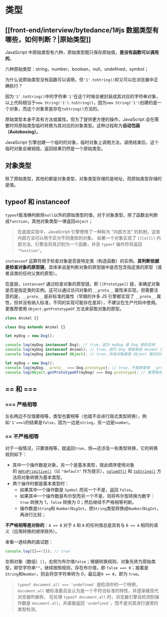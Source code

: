 # 类型

## [[front-end/interview/bytedance/1#js 数据类型有哪些，如何判断？|原始类型]]

JavaScript 中原始类型有六种，原始类型既只保存原始值，**是没有函数可以调用的**。

六种原始类型：string，number，boolean，null，undefined，symbol；

为什么说原始类型没有函数可以调用，但`'1'.toString()`却又可以在浏览器中正确执行？

因为`'1'.toString()`中的字符串`'1'`在这个时候会被封装成其对应的字符串对象，以上代码相当于`new String('1').toString()`，因为`new String('1')`创建的是一个对象，而这个对象里是存在`toString()`方法的。

原始类型本身不具有方法或属性。但为了提供更方便的操作，JavaScript 会在需要时将原始类型临时转换为其对应的对象类型。这种过程称为**自动包装（Autoboxing）**。
 
JavaScript 引擎创建一个临时的对象，临时对象上调用方法，调用结束后，这个临时对象会被销毁，返回结果仍然是一个原始类型。
## 对象类型

除了原始类型，其他的都是对象类型，对象类型存储的是地址，而原始类型存储的是值。


## typeof 和 instanceof

`typeof`能准确判断除`null`以外的原始类型的值，对于对象类型，除了函数会判断成`function`，其他对象类型一律返回`object`；

> 在底层实现中，JavaScript 引擎使用了一种称为 "内部方法" 的机制，这些内部方法可以用于区分不同类型的对象。
> 如果一个对象实现了 `[[Call]]` 内部方法，引擎会将其识别为一个函数，并且 `typeof` 操作符将返回 `"function"`。

 `instanceof` 运算符用于检查对象是否是特定类（构造函数）的实例。**其判断依据是检查对象的原型链**，具体来说是判断对象的原型链中是否包含指定类的原型（或者该类的任何父类的原型）。

 在底层，`instanceof` 通过检查对象的原型链，即 `[[Prototype]]` 链，来确定对象是否是指定类的实例。这可以通过访问对象的 `__proto__` 属性来实现，但需要注意的是，`__proto__` 是非标准的属性（早期的许多 JS 引擎都实现了 `__proto__` 属性，但并没有纳入标准，不同的实现可能存在差异），不建议在生产代码中使用。更推荐使用 `Object.getPrototypeOf` 方法来获取对象的原型。

 ```js
class Animal {}

class Dog extends Animal {}

let myDog = new Dog();

console.log(myDog instanceof Dog); // true，因为 myDog 是 Dog 类的实例
console.log(myDog instanceof Animal); // true，因为 Dog 类继承自 Animal 类
console.log(myDog instanceof Object); // true，所有对象都是 Object 类的实例

let myDog = new Dog();
console.log(myDog.__proto__ === Dog.prototype); // true，不推荐使用 __proto__
console.log(Object.getPrototypeOf(myDog) === Dog.prototype); // 推荐使用 Object.getPrototypeOf
 ```

## == 和 ===

### =\== 严格相等

左右两边不仅值要相等，类型也要相等（也就不会进行隐式类型转换），例如`'1'===1`的结果是`false`，因为一边是`string`，另一边是`number`。

### =\= 不严格相等

对于一般情况，只要值相等，就返回`true`，但`==`还涉及一些类型转换，它的转换规则如下：
+ 其中一个操作数是对象，另一个是基本类型，按此顺序使用对象的 [`@@toPrimitive()`](https://developer.mozilla.org/zh-CN/docs/Web/JavaScript/Reference/Global_Objects/Symbol/toPrimitive)（以 `"default"` 作为提示），[`valueOf()`](https://developer.mozilla.org/zh-CN/docs/Web/JavaScript/Reference/Global_Objects/Object/valueOf) 和 [`toString()`](https://developer.mozilla.org/zh-CN/docs/Web/JavaScript/Reference/Global_Objects/Object/toString) 方法将对象转换为基本类型。
+ 两个操作时都是基本类型时：
	+ 如果其中一个操作数是 `Symbol` 而另一个不是，返回 `false`。
	+ 如果其中一个操作数是布尔型而另一个不是，则将布尔型转换为数字：`true` 转换为 1，`false` 转换为 0；然后继续不严格相等判断。
	+ 操作数是`String`和 `Number`/`BigInt`，把`String`类型转换成`Number`/`BigInt`，再进行比较；

**不严格相等是对称的**：`A == B` 对于 `A` 和 `B` 的任何值总是具有与 `B == A` 相同的语义（应用转换的顺序除外）。

来看一道经典的面试题：

```js
console.log([]==![]); // true
```

左侧对象（数组）`[]`，右侧为布尔值`false`；根据转换规则，对象先转为原始类型，即空字符串`""`，继续按照规则，存在布尔值，即 `false ==> 0`；接着是 `String`和`Number`，则会将空字符串转为 0，最后是`0 == 0`，即为 `true`。

> `typeof document.all === 'undefined'` 是检测中的一个特例，`document.all` 被标准委员会认为是一个不符合标准的特性，并逐渐被现代浏览器所摒弃。
> 在处理 `typeof document.all` 时，浏览器引擎会检测到操作数是 `document.all`，并直接返回 `'undefined'`，而不是对其进行通常的类型检测。


